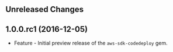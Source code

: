 Unreleased Changes
------------------

1.0.0.rc1 (2016-12-05)
------------------

* Feature - Initial preview release of the `aws-sdk-codedeploy` gem.

